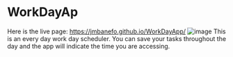 # WorkDayAp
Here is the live page: https://jmbanefo.github.io/WorkDayApp/
![image](https://user-images.githubusercontent.com/118244487/220826166-26550b43-9db6-4c82-af95-ae999b7031e0.png)
This is an every day work day scheduler. You can save your tasks throughout the day and the app will indicate the time you are accessing.  
